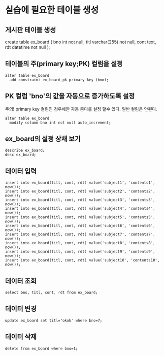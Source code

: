 # 실습에 필요한 테이블 생성

## 게시판 테이블 생성
create table ex_board (
    bno int not null,
    titl varchar(255) not null,
    cont text,
    rdt datetime not null
);

## 테이블의 주(primary key;PK) 컬럼을 설정
```
alter table ex_board
  add constraint ex_board_pk primary key (bno);
```

## PK 컬럼 'bno'의 값을 자동으로 증가하도록 설정
주의! primary key 컬림인 경우에만 자동 증다를 설정 할수 있다. 일반 컬럼은 안된다.
```
alter table ex_board
  modify column bno int not null auto_increment;
```

## ex_board의 설정 상채 보기
```
describe ex_board;
desc ex_board;
```

## 데이터 입력
```
insert into ex_board(titl, cont, rdt) value('subject1', 'contents1', now());
insert into ex_board(titl, cont, rdt) value('subject2', 'contents2', now());
insert into ex_board(titl, cont, rdt) value('subject3', 'contents3', now());
insert into ex_board(titl, cont, rdt) value('subject4', 'contents4', now());
insert into ex_board(titl, cont, rdt) value('subject5', 'contents5', now());
insert into ex_board(titl, cont, rdt) value('subject6', 'contents6', now());
insert into ex_board(titl, cont, rdt) value('subject7', 'contents7', now());
insert into ex_board(titl, cont, rdt) value('subject8', 'contents8', now());
insert into ex_board(titl, cont, rdt) value('subject9', 'contents9', now());
insert into ex_board(titl, cont, rdt) value('subject10', 'contents10', now());
```

## 데이터 조회
```
select bno, titl, cont, rdt from ex_board;
```

## 데이터 변경
```
update ex_board set titl='okok' where bno=7;
```

## 데이터 삭제
```
delete from ex_board where bno=1;
```